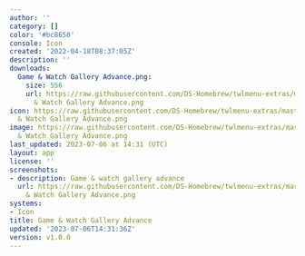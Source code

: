 ```yaml
---
author: ''
category: []
color: '#bc8650'
console: Icon
created: '2022-04-18T08:37:05Z'
description: ''
downloads:
  Game & Watch Gallery Advance.png:
    size: 556
    url: https://raw.githubusercontent.com/DS-Homebrew/twlmenu-extras/master/_nds/TWiLightMenu/icons/Game
      & Watch Gallery Advance.png
icon: https://raw.githubusercontent.com/DS-Homebrew/twlmenu-extras/master/_nds/TWiLightMenu/icons/Game
  & Watch Gallery Advance.png
image: https://raw.githubusercontent.com/DS-Homebrew/twlmenu-extras/master/_nds/TWiLightMenu/icons/Game
  & Watch Gallery Advance.png
last_updated: 2023-07-06 at 14:31 (UTC)
layout: app
license: ''
screenshots:
- description: Game & watch gallery advance
  url: https://raw.githubusercontent.com/DS-Homebrew/twlmenu-extras/master/_nds/TWiLightMenu/icons/Game
    & Watch Gallery Advance.png
systems:
- Icon
title: Game & Watch Gallery Advance
updated: '2023-07-06T14:31:36Z'
version: v1.0.0
---
```

